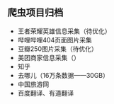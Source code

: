 ## 爬虫项目归档

- 王者荣耀英雄信息采集（待优化）
- 哔哩哔哩404页面图片采集
- 豆瓣250图片采集（待优化）
- 美团商家信息采集（）
- 知乎
- 去哪儿（16万条数据——30GB）
- 中国旅游网
- 百度翻译、有道翻译
